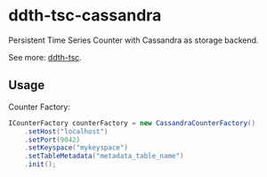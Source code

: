 ddth-tsc-cassandra
==================

Persistent Time Series Counter with Cassandra as storage backend.

See more: [ddth-tsc](https://github.com/DDTH/ddth-tsc).

## Usage ##

Counter Factory:

```java
ICounterFactory counterFactory = new CassandraCounterFactory()
    .setHost("localhost")
    .setPort(9042)
    .setKeyspace("mykeyspace")
    .setTableMetadata("metadata_table_name")
    .init();
```